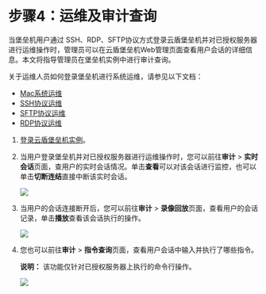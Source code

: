 # 步骤4：运维及审计查询

当堡垒机用户通过 SSH、RDP、SFTP协议方式登录云盾堡垒机并对已授权服务器进行运维操作时，管理员可以在云盾堡垒机Web管理页面查看用户会话的详细信息。本文将指导管理员在堡垒机实例中进行审计查询。

关于运维人员如何登录堡垒机进行系统运维，请参见以下文档：

-   [Mac系统运维](/cn.zh-CN/用户指南（V2版本）/运维使用手册/Mac系统运维.md)
-   [SSH协议运维](/cn.zh-CN/用户指南（V2版本）/运维使用手册/SSH协议运维.md)
-   [SFTP协议运维](/cn.zh-CN/用户指南（V2版本）/运维使用手册/SFTP协议运维.md)
-   [RDP协议运维](/cn.zh-CN/用户指南（V2版本）/运维使用手册/RDP协议运维.md)

1.  [登录云盾堡垒机实例](/cn.zh-CN/历史文档/快速入门（V2版本）/登录实例.md)。

2.  当用户登录堡垒机并对已授权服务器进行运维操作时，您可以前往**审计** \> **实时会话**页面，查用户的实时会话情况。单击**查看**可以对该会话进行监控，也可以单击**切断连结**直接中断该实时会话。

    ![](https://static-aliyun-doc.oss-accelerate.aliyuncs.com/assets/img/0470232751/p3780.png)

3.  当用户的会话连接断开后，您可以前往**审计** \> **录像回放**页面，查看用户的会话记录，单击**播放**查看该会话执行的操作。

    ![](https://static-aliyun-doc.oss-accelerate.aliyuncs.com/assets/img/0470232751/p3781.png)

4.  您也可以前往**审计** \> **指令查询**页面，查看用户会话中输入并执行了哪些指令。

    **说明：** 该功能仅针对已授权服务器上执行的命令行操作。

    ![](https://static-aliyun-doc.oss-accelerate.aliyuncs.com/assets/img/1470232751/p3782.png)


